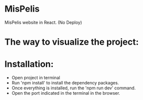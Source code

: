 # MisPelis

MisPelis website in React. (No Deploy)

# The way to visualize the project:

# Installation:
- Open project in terminal
- Run 'npm install' to install the dependency packages.
- Once everything is installed, run the 'npm run dev' command.
- Open the port indicated in the terminal in the browser.
